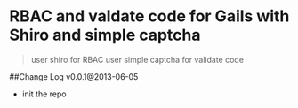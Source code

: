 RBAC and valdate code for Gails with Shiro and simple captcha
=====================================

> user shiro for RBAC
> user simple captcha for validate code

##Change Log
v0.0.1@2013-06-05
- init the repo



